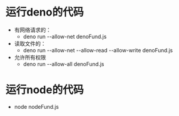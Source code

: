# 运行deno的代码
- 有网络请求的：
    - deno run --allow-net denoFund.js
- 读取文件的：
    - deno run --allow-net --allow-read --allow-write denoFund.js 
- 允许所有权限
    - deno run --allow-all denoFund.js
# 运行node的代码
 - node nodeFund.js